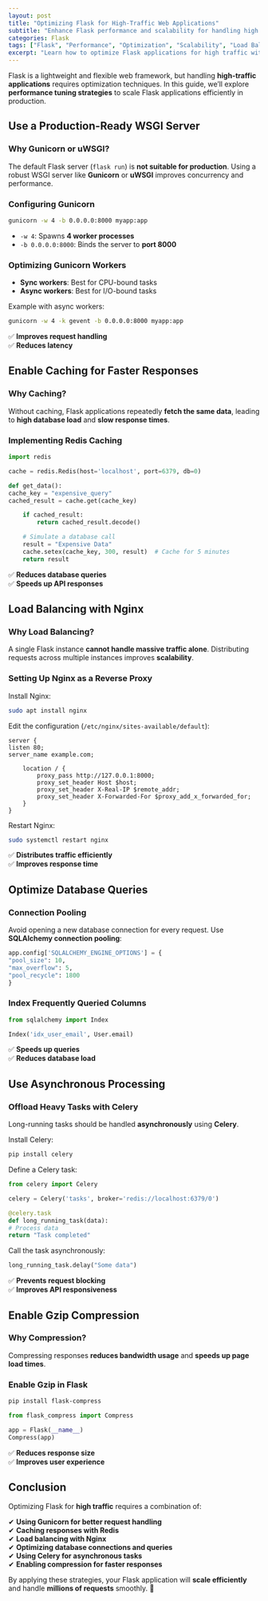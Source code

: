 ```yaml
---
layout: post
title: "Optimizing Flask for High-Traffic Web Applications"
subtitle: "Enhance Flask performance and scalability for handling high traffic"
categories: Flask
tags: ["Flask", "Performance", "Optimization", "Scalability", "Load Balancing", "Caching", "Gunicorn", "Nginx"]
excerpt: "Learn how to optimize Flask applications for high traffic with caching, load balancing, connection pooling, asynchronous processing, and database tuning. Improve scalability and performance for production deployments."
---
```




Flask is a lightweight and flexible web framework, but handling **high-traffic applications** requires optimization techniques. In this guide, we’ll explore **performance tuning strategies** to scale Flask applications efficiently in production.

## Use a Production-Ready WSGI Server

### Why Gunicorn or uWSGI?

The default Flask server (`flask run`) is **not suitable for production**. Using a robust WSGI server like **Gunicorn** or **uWSGI** improves concurrency and performance.

### Configuring Gunicorn

```bash
gunicorn -w 4 -b 0.0.0.0:8000 myapp:app
```

- `-w 4`: Spawns **4 worker processes**
- `-b 0.0.0.0:8000`: Binds the server to **port 8000**

### Optimizing Gunicorn Workers

- **Sync workers**: Best for CPU-bound tasks
- **Async workers**: Best for I/O-bound tasks

Example with async workers:

```bash
gunicorn -w 4 -k gevent -b 0.0.0.0:8000 myapp:app
```

✅ **Improves request handling**  
✅ **Reduces latency**

## Enable Caching for Faster Responses

### Why Caching?

Without caching, Flask applications repeatedly **fetch the same data**, leading to **high database load** and **slow response times**.

### Implementing Redis Caching

```python
import redis

cache = redis.Redis(host='localhost', port=6379, db=0)

def get_data():
cache_key = "expensive_query"
cached_result = cache.get(cache_key)

    if cached_result:
        return cached_result.decode()

    # Simulate a database call
    result = "Expensive Data"
    cache.setex(cache_key, 300, result)  # Cache for 5 minutes
    return result
```

✅ **Reduces database queries**  
✅ **Speeds up API responses**

## Load Balancing with Nginx

### Why Load Balancing?

A single Flask instance **cannot handle massive traffic alone**. Distributing requests across multiple instances improves **scalability**.

### Setting Up Nginx as a Reverse Proxy

Install Nginx:

```bash
sudo apt install nginx
```

Edit the configuration (`/etc/nginx/sites-available/default`):

```
server {
listen 80;
server_name example.com;

    location / {
        proxy_pass http://127.0.0.1:8000;
        proxy_set_header Host $host;
        proxy_set_header X-Real-IP $remote_addr;
        proxy_set_header X-Forwarded-For $proxy_add_x_forwarded_for;
    }
}
```

Restart Nginx:

```bash
sudo systemctl restart nginx
```

✅ **Distributes traffic efficiently**  
✅ **Improves response time**

## Optimize Database Queries

### Connection Pooling

Avoid opening a new database connection for every request. Use **SQLAlchemy connection pooling**:

```python
app.config['SQLALCHEMY_ENGINE_OPTIONS'] = {
"pool_size": 10,
"max_overflow": 5,
"pool_recycle": 1800
}
```

### Index Frequently Queried Columns

```python
from sqlalchemy import Index

Index('idx_user_email', User.email)
```

✅ **Speeds up queries**  
✅ **Reduces database load**

## Use Asynchronous Processing

### Offload Heavy Tasks with Celery

Long-running tasks should be handled **asynchronously** using **Celery**.

Install Celery:

```bash
pip install celery
```

Define a Celery task:

```python
from celery import Celery

celery = Celery('tasks', broker='redis://localhost:6379/0')

@celery.task
def long_running_task(data):
# Process data
return "Task completed"
```

Call the task asynchronously:

```python
long_running_task.delay("Some data")
```

✅ **Prevents request blocking**  
✅ **Improves API responsiveness**

## Enable Gzip Compression

### Why Compression?

Compressing responses **reduces bandwidth usage** and **speeds up page load times**.

### Enable Gzip in Flask

```bash
pip install flask-compress
```

```python
from flask_compress import Compress

app = Flask(__name__)
Compress(app)
```

✅ **Reduces response size**  
✅ **Improves user experience**

## Conclusion

Optimizing Flask for **high traffic** requires a combination of:

✔ **Using Gunicorn for better request handling**  
✔ **Caching responses with Redis**  
✔ **Load balancing with Nginx**  
✔ **Optimizing database connections and queries**  
✔ **Using Celery for asynchronous tasks**  
✔ **Enabling compression for faster responses**

By applying these strategies, your Flask application will **scale efficiently** and handle **millions of requests** smoothly. 🚀  
